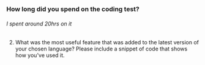### How long did you spend on the coding test? 
###### I spent around 20hrs on it

2. What was the most useful feature that was added to the latest version of your chosen language? Please include a snippet of code that shows how you've used it.
  
